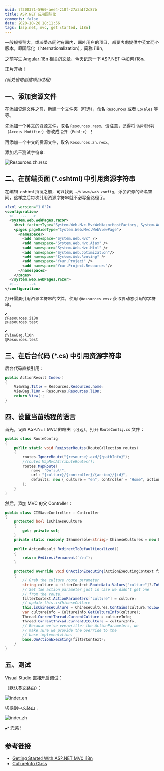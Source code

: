 ```yaml
---
uuid: 7f200371-5960-aee4-218f-27a3a1f2c87b
title: ASP.NET 应用国际化
comments: false
date: 2020-10-28 18:11:56
tags: [asp.net, mvc, get started, i18n]
---
```


一般规模稍大，或者受众同时有国内、国外用户的项目，都要考虑提供中英文两个版本，即国际化（Internationalization），简称 i18n。

之前写过 [Angular i18n](/2020/07/01/Angular-internationalization/) 相关的文章，今天记录一下 ASP.NET 中如何 i18n。

正片开始！

*(此处省略创建项目过程)*

## 一、添加资源文件

在添加资源文件之前，新建一个文件夹（可选），命名 `Resources` 或者 `Locales` 等等。

先添加一个英文的资源文件，取名 `Resources.resx`。请注意，记得将 `访问修饰符`（`Access Modifier`）修改成 `公开`（`Public`）！

再添加一个中文的资源文件，取名 `Resources.zh.resx`。

添加若干测试字符串:

![Resources.zh.resx](/images/asp-net-i18n/Resources.zh.resx.png)

## 二、在前端页面 (*.cshtml) 中引用资源字符串

在编辑 .cshtml 页面之前，可以找到 `~/Views/web.config`，添加资源的命名空间，这样之后每次引用资源字符串就不必写全路径了。

``` xml
<?xml version="1.0"?>
<configuration>
  <!-- ... -->
  <system.web.webPages.razor>
    <host factoryType="System.Web.Mvc.MvcWebRazorHostFactory, System.Web.Mvc, Version=5.2.7.0, Culture=neutral, PublicKeyToken=31BF3856AD364E35" />
    <pages pageBaseType="System.Web.Mvc.WebViewPage">
      <namespaces>
        <add namespace="System.Web.Mvc" />
        <add namespace="System.Web.Mvc.Ajax" />
        <add namespace="System.Web.Mvc.Html" />
        <add namespace="System.Web.Optimization"/>
        <add namespace="System.Web.Routing" />
        <add namespace="Your.Project" />
        <add namespace="Your.Project.Resources"/>
      </namespaces>
    </pages>
  </system.web.webPages.razor>
  <!-- ... -->
</configuration>
```

打开需要引用资源字符串的文件，使用 `@Resources.xxxx` 获取要动态引用的字符串。

``` cshtml
✔️
@Resources.i18n
@Resources.test

✔️
@ViewBag.l10n
@Resources.test
```

## 三、在后台代码 (*.cs) 中引用资源字符串

后台代码直接引用：

``` cs
public ActionResult Index()
{
    ViewBag.Title = Resources.Resources.home;
    ViewBag.l10n = Resources.Resources.l10n;
    return View();
}
```

## 四、设置当前线程的语言

首先，设置 ASP.NET MVC 的路由（可选）。打开 `RouteConfig.cs` 文件：

``` cs
public class RouteConfig
{
    public static void RegisterRoutes(RouteCollection routes)
    {
        routes.IgnoreRoute("{resource}.axd/{*pathInfo}");
        //routes.MapMvcAttributeRoutes();
        routes.MapRoute(
            name: "Default",
            url: "{culture}/{controller}/{action}/{id}",
            defaults: new { culture = "en", controller = "Home", action = "Index", id = UrlParameter.Optional }
        );
    }
}
```

然后，添加 MVC 的父 Controller：

``` cs
public class CISBaseController : Controller
{
    protected bool isChineseCulture
    {
        get; private set;
    }
    private static readonly IEnumerable<string> ChineseCultures = new List<string>() { "zh", "zh-han", "zh-hans" };
    
    public ActionResult RedirectToDefaultLocalized()
    {
        return RedirectPermanent("/en");
    }

    protected override void OnActionExecuting(ActionExecutingContext filterContext)
    {
        // Grab the culture route parameter
        string culture = filterContext.RouteData.Values["culture"]?.ToString();
        // Set the action parameter just in case we didn't get one
        // from the route.
        filterContext.ActionParameters["culture"] = culture;
        // update this.isChineseCulture
        this.isChineseCulture = ChineseCultures.Contains(culture.ToLower());
        var cultureInfo = CultureInfo.GetCultureInfo(culture);
        Thread.CurrentThread.CurrentCulture = cultureInfo;
        Thread.CurrentThread.CurrentUICulture = cultureInfo;
        // Because we've overwritten the ActionParameters, we
        // make sure we provide the override to the 
        // base implementation.
        base.OnActionExecuting(filterContext);
    }
}
```

## 五、测试

Visual Studio 直接开启调试：

（默认英文路由）：

![index.en](/images/asp-net-i18n/index.en.png)

切换到中文路由：

![index.zh](/images/asp-net-i18n/index.zh.png)

✔️ 完美！

## 参考链接

- [Getting Started With ASP.NET MVC i18n](https://phrase.com/blog/posts/getting-started-with-asp-net-mvc-i18n/)
- [CultureInfo Class](https://docs.microsoft.com/en-us/dotnet/api/system.globalization.cultureinfo?view=netframework-4.7)
